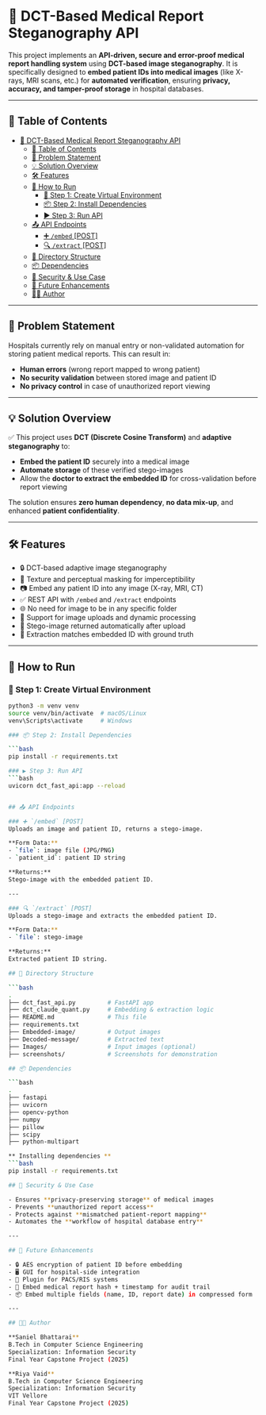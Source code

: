 # 🧠 DCT-Based Medical Report Steganography API

This project implements an **API-driven, secure and error-proof medical report handling system** using **DCT-based image steganography**. It is specifically designed to **embed patient IDs into medical images** (like X-rays, MRI scans, etc.) for **automated verification**, ensuring **privacy, accuracy, and tamper-proof storage** in hospital databases.

---

## 📌 Table of Contents

- [🧠 DCT-Based Medical Report Steganography API](#-dct-based-medical-report-steganography-api)
  - [📌 Table of Contents](#-table-of-contents)
  - [🎯 Problem Statement](#-problem-statement)
  - [💡 Solution Overview](#-solution-overview)
  - [🛠 Features](#-features)
  - [🚀 How to Run](#-how-to-run)
    - [🔧 Step 1: Create Virtual Environment](#-step-1-create-virtual-environment)
    - [📦 Step 2: Install Dependencies](#-step-2-install-dependencies)
    - [▶️ Step 3: Run API](#️-step-3-run-api)
  - [📤 API Endpoints](#-api-endpoints)
    - [➕ `/embed` \[POST\]](#-embed-post)
    - [🔍 `/extract` \[POST\]](#-extract-post)
  - [📁 Directory Structure](#-directory-structure)
  - [📦 Dependencies](#-dependencies)
  - [🔐 Security \& Use Case](#-security--use-case)
  - [📌 Future Enhancements](#-future-enhancements)
  - [🧑‍💻 Author](#-author)

---

## 🎯 Problem Statement

Hospitals currently rely on manual entry or non-validated automation for storing patient medical reports. This can result in:

- **Human errors** (wrong report mapped to wrong patient)
- **No security validation** between stored image and patient ID
- **No privacy control** in case of unauthorized report viewing

---

## 💡 Solution Overview

✅ This project uses **DCT (Discrete Cosine Transform)** and **adaptive steganography** to:

- **Embed the patient ID** securely into a medical image
- **Automate storage** of these verified stego-images
- Allow the **doctor to extract the embedded ID** for cross-validation before report viewing

The solution ensures **zero human dependency**, **no data mix-up**, and enhanced **patient confidentiality**.

---

## 🛠 Features

- 🔒 DCT-based adaptive image steganography
- 🧠 Texture and perceptual masking for imperceptibility
- 📷 Embed any patient ID into any image (X-ray, MRI, CT)
- ✅ REST API with `/embed` and `/extract` endpoints
- 🌐 No need for image to be in any specific folder
- 🔁 Support for image uploads and dynamic processing
- 💾 Stego-image returned automatically after upload
- 📜 Extraction matches embedded ID with ground truth

---

## 🚀 How to Run

### 🔧 Step 1: Create Virtual Environment
```bash
python3 -m venv venv
source venv/bin/activate  # macOS/Linux
venv\Scripts\activate     # Windows

### 📦 Step 2: Install Dependencies

```bash
pip install -r requirements.txt

### ▶️ Step 3: Run API
```bash
uvicorn dct_fast_api:app --reload


## 📤 API Endpoints

### ➕ `/embed` [POST]
Uploads an image and patient ID, returns a stego-image.

**Form Data:**
- `file`: image file (JPG/PNG)
- `patient_id`: patient ID string

**Returns:**  
Stego-image with the embedded patient ID.

---

### 🔍 `/extract` [POST]
Uploads a stego-image and extracts the embedded patient ID.

**Form Data:**
- `file`: stego-image

**Returns:**  
Extracted patient ID string.

## 📁 Directory Structure

```bash
.
├── dct_fast_api.py         # FastAPI app
├── dct_claude_quant.py     # Embedding & extraction logic
├── README.md               # This file
├── requirements.txt
├── Embedded-image/         # Output images
├── Decoded-message/        # Extracted text
├── Images/                 # Input images (optional)
├── screenshots/            # Screenshots for demonstration

## 📦 Dependencies

```bash
.
├── fastapi 
├── uvicorn     
├── opencv-python            
├── numpy
├── pillow       
├── scipy       
├── python-multipart 

** Installing dependencies **
```bash
pip install -r requirements.txt

## 🔐 Security & Use Case

- Ensures **privacy-preserving storage** of medical images  
- Prevents **unauthorized report access**  
- Protects against **mismatched patient-report mapping**  
- Automates the **workflow of hospital database entry**

---

## 📌 Future Enhancements

- 🔒 AES encryption of patient ID before embedding  
- 🖥️ GUI for hospital-side integration  
- 🔌 Plugin for PACS/RIS systems  
- 📜 Embed medical report hash + timestamp for audit trail  
- 📦 Embed multiple fields (name, ID, report date) in compressed form

---

## 🧑‍💻 Author

**Saniel Bhattarai**  
B.Tech in Computer Science Engineering  
Specialization: Information Security 
Final Year Capstone Project (2025)

**Riya Vaid**  
B.Tech in Computer Science Engineering  
Specialization: Information Security  
VIT Vellore  
Final Year Capstone Project (2025)
